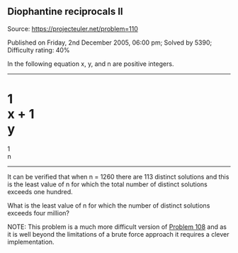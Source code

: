 Diophantine reciprocals II
--------------------------

Source: https://projecteuler.net/problem=110

Published on Friday, 2nd December 2005, 06:00 pm; Solved by 5390;
Difficulty rating: 40%

In the following equation x, y, and n are positive integers.

  -------------- -------------- -------------- -------------- --------------
  1\
  x
  +
  1\
  y
  =
  1\
  n
  -------------- -------------- -------------- -------------- --------------

It can be verified that when n = 1260 there are 113 distinct solutions
and this is the least value of n for which the total number of distinct
solutions exceeds one hundred.

What is the least value of n for which the number of distinct solutions
exceeds four million?

NOTE: This problem is a much more difficult version of [Problem
108](problem=108) and as it is well beyond the limitations of a brute
force approach it requires a clever implementation.
